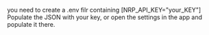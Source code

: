 you need to create a .env filr containing [NRP_API_KEY="your_KEY"]
Populate the JSON with your key, or open the settings in the app and populate it there.
